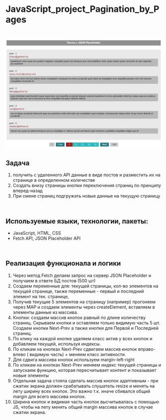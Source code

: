 # JavaScript_project_Pagination_by_Pages
&nbsp;

![alt text](https://github.com/AntonioMikhailov/AntonioMikhailov/blob/main/assets/example.png)
## Задача
1.	получить с удаленного API данные в виде постов и разместить их на странице в определенном количестве
2.	Создать внизу страницы кнопки переключения страниц по принципу вперед-назад
3.	При смене страниц подгружать новые данные на текущую страницу

&nbsp;
## Используемые языки, технологии, пакеты:
 - JavaScript, HTML, CSS
 - Fetch API, JSON Placeholder API

&nbsp;
## Реализация функционала и логики
1.	Через метод Fetch делаем запрос на сервер JSON Placeholder и получаем в ответе БД постов (500 шт)
2.	Создаем переменные для: текущей страницы, кол-во элементов на текущей странице, также переменные  - первый и последний элемент на тек. странице,
3.	Получив текущие 5 элементов на страницу (например) прогоняем через MAP и создаем элементы через createElement,   вставляем в элементы данные из массива. 
4.	Кнопки: создаем массив кнопок равный по длине количеству страниц. Скрываем кнопки  и оставляем только видимую часть 5 шт.   Создаем кнопки Next-Prev а также кнопки для Первой и Последней страниц.
5.	По клику на каждой кнопке удаляем класс актив у всех кнопок и добавляем текущей, используя индексы.
6.	По кликам на кнопках Next-Prev сдвигаем массив кнопок вправо-влево ( видимую часть) + меняем класс активности.
7.	Для сдвига массива кнопок используем margin-left-right
8.	По кликам на кнопках Next-Prev меняем индекс текущей страницы и запускаем функцию, которая пересчитывает контент и показывает новые элементы
9.	Отдельная задача стояла сделать массив кнопок адаптивным - при сжатии экрана должен срабатывать слушатель resize  и менять на лету ширину всех кнопок. Это важно т.к. иначе сбивался общий margin для всего массива кнопок.
10.	Ширина кнопок  и видимая часть кнопок высчитывалась с помощью JS, чтобы на лету менять общий margin массива кнопок в случае сжатии экрана.

 
 
 











 
